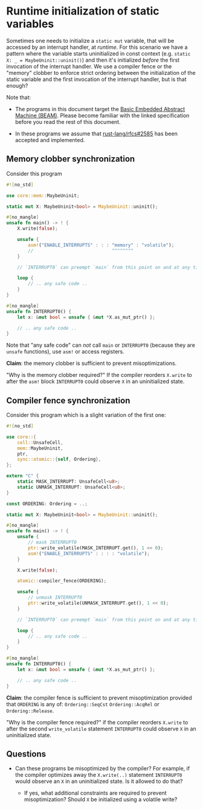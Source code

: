 # Runtime initialization of static variables

Sometimes one needs to initialize a `static mut` variable, that will be
accessed by an interrupt handler, at *runtime*. For this scenario we have a
pattern where the variable starts uninitialized in const context (e.g. `static
X: _ = MaybeUninit::uninit()`) and then it's initialized *before* the first
invocation of the interrupt handler. We use a compiler fence or the "memory"
clobber to enforce strict ordering between the initialization of the static
variable and the first invocation of the interrupt handler, but is that enough?

Note that:

- The programs in this document target the [Basic Embedded Abstract Machine
  (BEAM)][beam]. Please become familiar with the linked specification before you
  read the rest of this document.

[beam]: https://github.com/rust-lang/unsafe-code-guidelines/pull/111

- In these programs we assume that [rust-lang/rfcs#2585][rfc2585] has been
  accepted and implemented.

[rfc2585]: https://github.com/rust-lang/rfcs/pull/2585

## Memory clobber synchronization

Consider this program

``` rust
#![no_std]

use core::mem::MaybeUninit;

static mut X: MaybeUninit<bool> = MaybeUninit::uninit();

#[no_mangle]
unsafe fn main() -> ! {
    X.write(false);

    unsafe {
        asm!("ENABLE_INTERRUPTS" : : : "memory" : "volatile");
        //                             ^^^^^^^^
    }

    // `INTERRUPT0` can preempt `main` from this point on and at any time

    loop {
        // .. any safe code ..
    }
}

#[no_mangle]
unsafe fn INTERRUPT0() {
    let x: &mut bool = unsafe { &mut *X.as_mut_ptr() };

    // .. any safe code ..
}
```

Note that "any safe code" can *not* call `main` or `INTERRUPT0` (because they
are `unsafe` functions), use `asm!` or access registers.

**Claim**: the memory clobber is sufficient to prevent misoptimizations.

"Why is the memory clobber required?" If the compiler reorders `X.write` to
after the `asm!` block `INTERRUPT0` could observe `X` in an uninitialized state.

## Compiler fence synchronization

Consider this program which is a slight variation of the first one:

``` rust
#![no_std]

use core::{
    cell::UnsafeCell,
    mem::MaybeUninit,
    ptr,
    sync::atomic::{self, Ordering},
};

extern "C" {
    static MASK_INTERRUPT: UnsafeCell<u8>;
    static UNMASK_INTERRUPT: UnsafeCell<u8>;
}

const ORDERING: Ordering = ..;

static mut X: MaybeUninit<bool> = MaybeUninit::uninit();

#[no_mangle]
unsafe fn main() -> ! {
    unsafe {
        // mask INTERRUPT0
        ptr::write_volatile(MASK_INTERRUPT.get(), 1 << 0);
        asm!("ENABLE_INTERRUPTS" : : : : "volatile");
    }

    X.write(false);

    atomic::compiler_fence(ORDERING);

    unsafe {
        // unmask INTERRUPT0
        ptr::write_volatile(UNMASK_INTERRUPT.get(), 1 << 0);
    }

    // `INTERRUPT0` can preempt `main` from this point on and at any time

    loop {
        // .. any safe code ..
    }
}

#[no_mangle]
unsafe fn INTERRUPT0() {
    let x: &mut bool = unsafe { &mut *X.as_mut_ptr() };

    // .. any safe code ..
}
```

**Claim**: the compiler fence is sufficient to prevent misoptimization provided
that `ORDERING` is any of: `Ordering::SeqCst` `Ordering::AcqRel` or
`Ordering::Release`.

"Why is the compiler fence required?" if the compiler reorders `X.write` to
after the second `write_volatile` statement `INTERRUPT0` could observe `X` in an
uninitialized state.

## Questions

- Can these programs be misoptimized by the compiler? For example, if the
  compiler optimizes away the `X.write(..)` statement `INTERRUPT0` would observe
  an `X` in an uninitialized state. Is it allowed to do that?

  - If yes, what additional constraints are required to prevent misoptimization?
    Should `X` be initialized using a volatile write?
